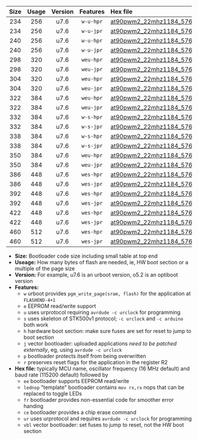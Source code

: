 |Size|Usage|Version|Features|Hex file|
|:-:|:-:|:-:|:-:|:--|
|234|256|u7.6|`w-u-hpr`|[at90pwm2_22mhz1184_57600bps_ur.hex](https://raw.githubusercontent.com/stefanrueger/urboot/main/bootloaders/at90pwm2/fcpu_22mhz1184/57600_bps/at90pwm2_22mhz1184_57600bps_ur.hex)|
|234|256|u7.6|`w-u-jpr`|[at90pwm2_22mhz1184_57600bps_ur_vbl.hex](https://raw.githubusercontent.com/stefanrueger/urboot/main/bootloaders/at90pwm2/fcpu_22mhz1184/57600_bps/at90pwm2_22mhz1184_57600bps_ur_vbl.hex)|
|240|256|u7.6|`w-u-hpr`|[at90pwm2_22mhz1184_57600bps_lednop_ur.hex](https://raw.githubusercontent.com/stefanrueger/urboot/main/bootloaders/at90pwm2/fcpu_22mhz1184/57600_bps/at90pwm2_22mhz1184_57600bps_lednop_ur.hex)|
|240|256|u7.6|`w-u-jpr`|[at90pwm2_22mhz1184_57600bps_lednop_ur_vbl.hex](https://raw.githubusercontent.com/stefanrueger/urboot/main/bootloaders/at90pwm2/fcpu_22mhz1184/57600_bps/at90pwm2_22mhz1184_57600bps_lednop_ur_vbl.hex)|
|298|320|u7.6|`weu-hpr`|[at90pwm2_22mhz1184_57600bps_ee_ur.hex](https://raw.githubusercontent.com/stefanrueger/urboot/main/bootloaders/at90pwm2/fcpu_22mhz1184/57600_bps/at90pwm2_22mhz1184_57600bps_ee_ur.hex)|
|298|320|u7.6|`weu-jpr`|[at90pwm2_22mhz1184_57600bps_ee_ur_vbl.hex](https://raw.githubusercontent.com/stefanrueger/urboot/main/bootloaders/at90pwm2/fcpu_22mhz1184/57600_bps/at90pwm2_22mhz1184_57600bps_ee_ur_vbl.hex)|
|304|320|u7.6|`weu-hpr`|[at90pwm2_22mhz1184_57600bps_ee_lednop_ur.hex](https://raw.githubusercontent.com/stefanrueger/urboot/main/bootloaders/at90pwm2/fcpu_22mhz1184/57600_bps/at90pwm2_22mhz1184_57600bps_ee_lednop_ur.hex)|
|304|320|u7.6|`weu-jpr`|[at90pwm2_22mhz1184_57600bps_ee_lednop_ur_vbl.hex](https://raw.githubusercontent.com/stefanrueger/urboot/main/bootloaders/at90pwm2/fcpu_22mhz1184/57600_bps/at90pwm2_22mhz1184_57600bps_ee_lednop_ur_vbl.hex)|
|322|384|u7.6|`weu-hpr`|[at90pwm2_22mhz1184_57600bps_ee_lednop_fr_ur.hex](https://raw.githubusercontent.com/stefanrueger/urboot/main/bootloaders/at90pwm2/fcpu_22mhz1184/57600_bps/at90pwm2_22mhz1184_57600bps_ee_lednop_fr_ur.hex)|
|322|384|u7.6|`weu-jpr`|[at90pwm2_22mhz1184_57600bps_ee_lednop_fr_ur_vbl.hex](https://raw.githubusercontent.com/stefanrueger/urboot/main/bootloaders/at90pwm2/fcpu_22mhz1184/57600_bps/at90pwm2_22mhz1184_57600bps_ee_lednop_fr_ur_vbl.hex)|
|332|384|u7.6|`w-s-hpr`|[at90pwm2_22mhz1184_57600bps.hex](https://raw.githubusercontent.com/stefanrueger/urboot/main/bootloaders/at90pwm2/fcpu_22mhz1184/57600_bps/at90pwm2_22mhz1184_57600bps.hex)|
|332|384|u7.6|`w-s-jpr`|[at90pwm2_22mhz1184_57600bps_vbl.hex](https://raw.githubusercontent.com/stefanrueger/urboot/main/bootloaders/at90pwm2/fcpu_22mhz1184/57600_bps/at90pwm2_22mhz1184_57600bps_vbl.hex)|
|338|384|u7.6|`w-s-hpr`|[at90pwm2_22mhz1184_57600bps_lednop.hex](https://raw.githubusercontent.com/stefanrueger/urboot/main/bootloaders/at90pwm2/fcpu_22mhz1184/57600_bps/at90pwm2_22mhz1184_57600bps_lednop.hex)|
|338|384|u7.6|`w-s-jpr`|[at90pwm2_22mhz1184_57600bps_lednop_vbl.hex](https://raw.githubusercontent.com/stefanrueger/urboot/main/bootloaders/at90pwm2/fcpu_22mhz1184/57600_bps/at90pwm2_22mhz1184_57600bps_lednop_vbl.hex)|
|350|384|u7.6|`weu-hpr`|[at90pwm2_22mhz1184_57600bps_ee_lednop_fr_ce_ur.hex](https://raw.githubusercontent.com/stefanrueger/urboot/main/bootloaders/at90pwm2/fcpu_22mhz1184/57600_bps/at90pwm2_22mhz1184_57600bps_ee_lednop_fr_ce_ur.hex)|
|350|384|u7.6|`weu-jpr`|[at90pwm2_22mhz1184_57600bps_ee_lednop_fr_ce_ur_vbl.hex](https://raw.githubusercontent.com/stefanrueger/urboot/main/bootloaders/at90pwm2/fcpu_22mhz1184/57600_bps/at90pwm2_22mhz1184_57600bps_ee_lednop_fr_ce_ur_vbl.hex)|
|386|448|u7.6|`wes-hpr`|[at90pwm2_22mhz1184_57600bps_ee.hex](https://raw.githubusercontent.com/stefanrueger/urboot/main/bootloaders/at90pwm2/fcpu_22mhz1184/57600_bps/at90pwm2_22mhz1184_57600bps_ee.hex)|
|386|448|u7.6|`wes-jpr`|[at90pwm2_22mhz1184_57600bps_ee_vbl.hex](https://raw.githubusercontent.com/stefanrueger/urboot/main/bootloaders/at90pwm2/fcpu_22mhz1184/57600_bps/at90pwm2_22mhz1184_57600bps_ee_vbl.hex)|
|392|448|u7.6|`wes-hpr`|[at90pwm2_22mhz1184_57600bps_ee_lednop.hex](https://raw.githubusercontent.com/stefanrueger/urboot/main/bootloaders/at90pwm2/fcpu_22mhz1184/57600_bps/at90pwm2_22mhz1184_57600bps_ee_lednop.hex)|
|392|448|u7.6|`wes-jpr`|[at90pwm2_22mhz1184_57600bps_ee_lednop_vbl.hex](https://raw.githubusercontent.com/stefanrueger/urboot/main/bootloaders/at90pwm2/fcpu_22mhz1184/57600_bps/at90pwm2_22mhz1184_57600bps_ee_lednop_vbl.hex)|
|422|448|u7.6|`wes-hpr`|[at90pwm2_22mhz1184_57600bps_ee_lednop_fr.hex](https://raw.githubusercontent.com/stefanrueger/urboot/main/bootloaders/at90pwm2/fcpu_22mhz1184/57600_bps/at90pwm2_22mhz1184_57600bps_ee_lednop_fr.hex)|
|422|448|u7.6|`wes-jpr`|[at90pwm2_22mhz1184_57600bps_ee_lednop_fr_vbl.hex](https://raw.githubusercontent.com/stefanrueger/urboot/main/bootloaders/at90pwm2/fcpu_22mhz1184/57600_bps/at90pwm2_22mhz1184_57600bps_ee_lednop_fr_vbl.hex)|
|460|512|u7.6|`wes-hpr`|[at90pwm2_22mhz1184_57600bps_ee_lednop_fr_ce.hex](https://raw.githubusercontent.com/stefanrueger/urboot/main/bootloaders/at90pwm2/fcpu_22mhz1184/57600_bps/at90pwm2_22mhz1184_57600bps_ee_lednop_fr_ce.hex)|
|460|512|u7.6|`wes-jpr`|[at90pwm2_22mhz1184_57600bps_ee_lednop_fr_ce_vbl.hex](https://raw.githubusercontent.com/stefanrueger/urboot/main/bootloaders/at90pwm2/fcpu_22mhz1184/57600_bps/at90pwm2_22mhz1184_57600bps_ee_lednop_fr_ce_vbl.hex)|

- **Size:** Bootloader code size including small table at top end
- **Useage:** How many bytes of flash are needed, ie, HW boot section or a multiple of the page size
- **Version:** For example, u7.6 is an urboot version, o5.2 is an optiboot version
- **Features:**
  + `w` urboot provides `pgm_write_page(sram, flash)` for the application at `FLASHEND-4+1`
  + `e` EEPROM read/write support
  + `u` uses urprotocol requiring `avrdude -c urclock` for programming
  + `s` uses skeleton of STK500v1 protocol; `-c urclock` and `-c arduino` both work
  + `h` hardware boot section: make sure fuses are set for reset to jump to boot section
  + `j` vector bootloader: uploaded applications *need to be patched externally*, eg, using `avrdude -c urclock`
  + `p` bootloader protects itself from being overwritten
  + `r` preserves reset flags for the application in the register R2
- **Hex file:** typically MCU name, oscillator frequency (16 MHz default) and baud rate (115200 default) followed by
  + `ee` bootloader supports EEPROM read/write
  + `lednop` "template" bootloader contains `mov rx,rx` nops that can be replaced to toggle LEDs
  + `fr` bootloader provides non-essential code for smoother error handing
  + `ce` bootloader provides a chip erase command
  + `ur` uses urprotocol and requires `avrdude -c urclock` for programming
  + `vbl` vector bootloader: set fuses to jump to reset, not the HW boot section
